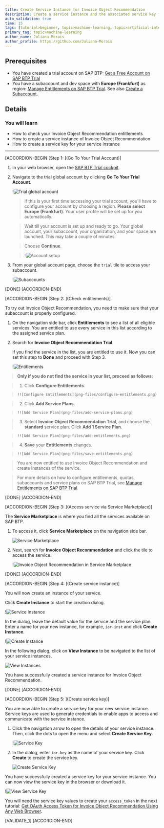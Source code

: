 ```yaml
---
title: Create Service Instance for Invoice Object Recommendation
description: Create a service instance and the associated service key for Invoice Object Recommendation, one of the SAP AI Business Services, using SAP Business Technology Platform (SAP BTP) Trial.
auto_validation: true
time: 15
tags: [tutorial>beginner, topic>machine-learning, topic>artificial-intelligence, topic>cloud, software-product>sap-business-technology-platform, software-product>sap-ai-business-services, software-product>invoice-object-recommendation]
primary_tag: topic>machine-learning
author_name: Juliana Morais
author_profile: https://github.com/Juliana-Morais
---
```


## Prerequisites
- You have created a trial account on SAP BTP: [Get a Free Account on SAP BTP Trial](hcp-create-trial-account)
- You have a subaccount and dev space with **Europe (Frankfurt)** as region: [Manage Entitlements on SAP BTP Trial](cp-trial-entitlements). See also [Create a Subaccount](https://help.sap.com/viewer/65de2977205c403bbc107264b8eccf4b/Cloud/en-US/261ba9ca868f469baf64c22257324a75.html).

## Details
### You will learn
  - How to check your Invoice Object Recommendation entitlements
  - How to create a service instance of Invoice Object Recommendation
  - How to create a service key for your service instance
---

[ACCORDION-BEGIN [Step 1: ](Go To Your Trial Account)]

1. In your web browser, open the [SAP BTP Trial cockpit](https://cockpit.hanatrial.ondemand.com/).

2. Navigate to the trial global account by clicking **Go To Your Trial Account**.

    !![Trial global account](png-files/01_Foundation20Onboarding_Home.png)

    >If this is your first time accessing your trial account, you'll have to configure your account by choosing a region. **Please select Europe (Frankfurt)**. Your user profile will be set up for you automatically.

    >Wait till your account is set up and ready to go. Your global account, your subaccount, your organization, and your space are launched. This may take a couple of minutes.

    >Choose **Continue**.

    >!![Account setup](png-files/02_Foundation20Onboarding_Processing.png)

3. From your global account page, choose the `trial` tile to access your subaccount.

    !![Subaccounts](png-files/enter-trial-account.png)

[DONE]
[ACCORDION-END]

[ACCORDION-BEGIN [Step 2: ](Check entitlements)]

To try out Invoice Object Recommendation, you need to make sure that your subaccount is properly configured.

1. On the navigation side bar, click **Entitlements** to see a list of all eligible services. You are entitled to use every service in this list according to the assigned service plan.

2. Search for **Invoice Object Recommendation Trial**.

    If you find the service in the list, you are entitled to use it. Now you can set this step to **Done** and proceed with Step 3.

    !![Entitlements](png-files/check-entitlements.png)

>**Only if you do not find the service in your list, proceed as follows:**

>1. Click **Configure Entitlements**.

>     !![Configure Entitlements](png-files/configure-entitlements.png)

>2. Click **Add Service Plans**.

>     !![Add Service Plan](png-files/add-service-plans.png)

>3. Select **Invoice Object Recommendation Trial**, and choose the **standard** service plan. Click **Add 1 Service Plan**.

>     !![Add Service Plan](png-files/add-entitlements.png)

>4. **Save** your **Entitlements** changes.

>     !![Add Service Plan](png-files/save-entitlements.png)    

>You are now entitled to use Invoice Object Recommendation and create instances of the service.

>For more details on how to configure entitlements, quotas, subaccounts and service plans on SAP BTP Trial, see [Manage Entitlements on SAP BTP Trial](cp-trial-entitlements).

[DONE]
[ACCORDION-END]


[ACCORDION-BEGIN [Step 3: ](Access service via Service Marketplace)]

The **Service Marketplace** is where you find all the services available on SAP BTP.

1. To access it, click **Service Marketplace** on the navigation side bar.

    ![Service Marketplace](png-files/access-service-marketplace.png)

2. Next, search for **Invoice Object Recommendation** and click the tile to access the service.

    !![Invoice Object Recommendation in Service Marketplace](png-files/access-ior.png)

[DONE]
[ACCORDION-END]


[ACCORDION-BEGIN [Step 4: ](Create service instance)]

You will now create an instance of your service.

Click **Create Instance** to start the creation dialog.

!![Service Instance](png-files/create-instance.png)

In the dialog, leave the default value for the service and the service plan. Enter a name for your new instance, for example, `ior-inst` and click **Create Instance**.

!![Create Instance](png-files/create-instance-dialog.png)

In the following dialog, click on **View Instance** to be navigated to the list of your service instances.

![View Instances](png-files/view-instances.png)

You have successfully created a service instance for Invoice Object Recommendation.

[DONE]
[ACCORDION-END]


[ACCORDION-BEGIN [Step 5: ](Create service key)]

You are now able to create a service key for your new service instance. Service keys are used to generate credentials to enable apps to access and communicate with the service instance.

  1. Click the navigation arrow to open the details of your service instance. Then, click the dots to open the menu and select **Create Service Key**.

      !![Service Key](png-files/create-service-keys.png)

  2. In the dialog, enter `ior-key` as the name of your service key. Click **Create** to create the service key.

      ![Create Service Key](png-files/create-service-key-name.png)

You have successfully created a service key for your service instance. You can now view the service key in the browser or download it.

!![View Service Key](png-files/view-service-key.png)

You will need the service key values to create your `access_token` in the next tutorial: [Get OAuth Access Token for Invoice Object Recommendation Using Any Web Browser](cp-aibus-ior-web-oauth-token).

[VALIDATE_1]
[ACCORDION-END]
